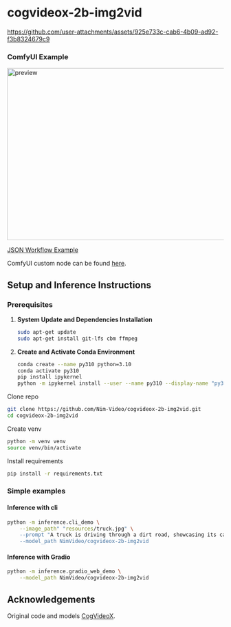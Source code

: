 # cogvideox-2b-img2vid


https://github.com/user-attachments/assets/925e733c-cab6-4b09-ad92-f3b8324679c9

### ComfyUI Example
<p>
    <img src="resources/cogvideox-2b-img2vid-workflow.png" width="800" height="400" title="preview"/>
</p>
<p>
    <a href="resources/cogvideox-2b-img2vid-workflow.json">JSON Workflow Example</a>
</p>
ComfyUI custom node can be found <a href="https://github.com/Nim-Video/ComfyUI-CogVideoXWrapper">here</a>.

## Setup and Inference Instructions

### Prerequisites

1. **System Update and Dependencies Installation**
   ```bash
   sudo apt-get update
   sudo apt-get install git-lfs cbm ffmpeg
   ```

2. **Create and Activate Conda Environment**
   ```bash
   conda create --name py310 python=3.10
   conda activate py310
   pip install ipykernel
   python -m ipykernel install --user --name py310 --display-name "py310"
   ```

Clone repo 
```bash
git clone https://github.com/Nim-Video/cogvideox-2b-img2vid.git
cd cogvideox-2b-img2vid
```
  
Create venv  
```bash
python -m venv venv
source venv/bin/activate
```
  
Install requirements
```bash
pip install -r requirements.txt
```
  
### Simple examples
#### Inference with cli
```bash
python -m inference.cli_demo \
    --image_path" "resources/truck.jpg" \
    --prompt "A truck is driving through a dirt road, showcasing its capability for off-roading." \
    --model_path NimVideo/cogvideox-2b-img2vid
```

#### Inference with Gradio
```bash
python -m inference.gradio_web_demo \
    --model_path NimVideo/cogvideox-2b-img2vid
```

## Acknowledgements
Original code and models [CogVideoX](https://github.com/THUDM/CogVideo/tree/main).  
